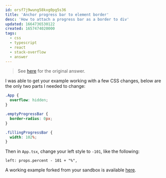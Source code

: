 ```yaml
---
id: orsf7j9wung58kxg0pg5s36
title: 'Anchor progress bar to element border'
desc: 'How to attach a progress bar as a border to div'
updated: 1664736530122
created: 1657474020000
tags:
  - css
  - typescript
  - react
  - stack-overflow
  - answer
---
```


> See [here](https://stackoverflow.com/a/72928841/6456163) for the original answer.

I was able to get your example working with a few CSS changes, below are the only two parts I needed to change:

```css
.App {
  overflow: hidden;
}

.emptyProgressBar {
  border-radius: 0px;
}

.fillingProgressBar {
  width: 102%;
}
```

Then in `App.tsx`, change your left style to `-101`, like the following:

```tsx
left: props.percent - 101 + "%",
```

A working example forked from your sandbox is available [here](https://codesandbox.io/s/linear-progress-bar-forked-hgv7kq?file=/src/styles.css).
